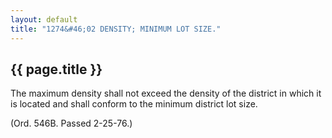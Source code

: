 ```yaml
---
layout: default 
title: "1274&#46;02 DENSITY; MINIMUM LOT SIZE."
---
```


{{ page.title }}
----------------

The maximum density shall not exceed the density of the district in
which it is located and shall conform to the minimum district lot size.

(Ord. 546B. Passed 2-25-76.)
